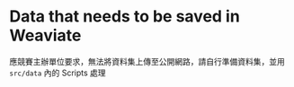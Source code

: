 # Data that needs to be saved in Weaviate

應競賽主辦單位要求，無法將資料集上傳至公開網路，請自行準備資料集，並用 `src/data` 內的 Scripts 處理
